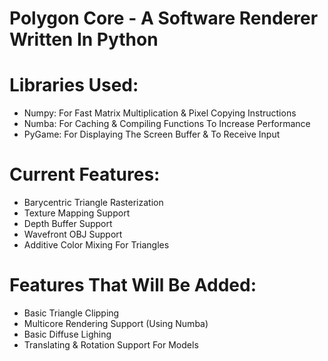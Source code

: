 # Polygon Core - A Software Renderer Written In Python

# Libraries Used:
  - Numpy: For Fast Matrix Multiplication & Pixel Copying Instructions
  - Numba: For Caching & Compiling Functions To Increase Performance
  - PyGame: For Displaying The Screen Buffer & To Receive Input

# Current Features:
  - Barycentric Triangle Rasterization
  - Texture Mapping Support
  - Depth Buffer Support
  - Wavefront OBJ Support
  - Additive Color Mixing For Triangles

# Features That Will Be Added:
  - Basic Triangle Clipping
  - Multicore Rendering Support (Using Numba)
  - Basic Diffuse Lighing
  - Translating & Rotation Support For Models
